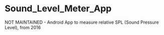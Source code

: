 # Sound_Level_Meter_App
NOT MAINTAINED - Android App to measure relative SPL (Sound Pressure Level), from 2016
